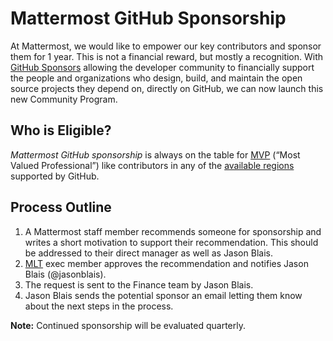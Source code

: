 # Mattermost GitHub Sponsorship

At Mattermost, we would like to empower our key contributors and sponsor them for 1 year. This is not a financial reward, but mostly a recognition.
With [GitHub Sponsors](https://docs.github.com/en/github/supporting-the-open-source-community-with-github-sponsors/about-github-sponsors#about-github-sponsors) allowing the developer community to financially support the people and organizations who design, build, and maintain the open source projects they depend on, directly on GitHub, we can now launch this new Community Program.

## Who is Eligible?

_Mattermost GitHub sponsorship_ is always on the table for [MVP](https://developers.mattermost.com/contribute/mvp/) (“Most Valued Professional”) like contributors in any of the [available regions](https://github.com/sponsors) supported by GitHub.

## Process Outline

1. A Mattermost staff member recommends someone for sponsorship and writes a short motivation to support their recommendation. This should be addressed to their direct manager as well as Jason Blais.
2. [MLT](https://handbook.mattermost.com/company/about-mattermost/list-of-terms#mlt) exec member approves the recommendation and notifies Jason Blais (@jasonblais).
3. The request is sent to the Finance team by Jason Blais.
4. Jason Blais sends the potential sponsor an email letting them know about the next steps in the process.

**Note:** Continued sponsorship will be evaluated quarterly.
